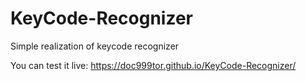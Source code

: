 # KeyCode-Recognizer
Simple realization of keycode recognizer

You can test it live: https://doc999tor.github.io/KeyCode-Recognizer/
